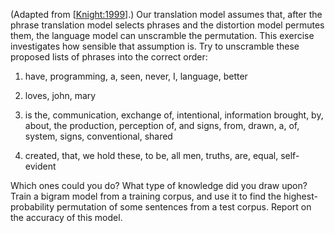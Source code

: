 

(Adapted from [<a class="paperRef" title="" href="">Knight:1999</a>].) Our translation model assumes that, after the phrase
translation model selects phrases and the distortion model permutes
them, the language model can unscramble the permutation. This exercise
investigates how sensible that assumption is. Try to unscramble these
proposed lists of phrases into the correct order:<br>

1.  have, programming, a, seen, never, I, language, better<br>

2.  loves, john, mary<br>

3.  is the, communication, exchange of, intentional, information
    brought, by, about, the production, perception of, and signs, from,
    drawn, a, of, system, signs, conventional, shared<br>

4.  created, that, we hold these, to be, all men, truths, are, equal,
    self-evident<br>

Which ones could you do? What type of knowledge did you draw upon? Train
a bigram model from a training corpus, and use it to find the
highest-probability permutation of some sentences from a test corpus.
Report on the accuracy of this model.
